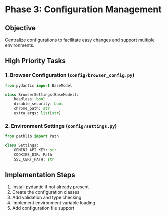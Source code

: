 # Phase 3: Configuration Management

## Objective

Centralize configurations to facilitate easy changes and support multiple environments.

## High Priority Tasks

### 1. Browser Configuration (`config/browser_config.py`)

```python
from pydantic import BaseModel

class BrowserSettings(BaseModel):
    headless: bool
    disable_security: bool
    chrome_path: str
    extra_args: list[str]
```

### 2. Environment Settings (`config/settings.py`)

```python
from pathlib import Path

class Settings:
    GEMINI_API_KEY: str
    COOKIES_DIR: Path
    SSL_CERT_PATH: str
```

## Implementation Steps

1. Install pydantic if not already present
2. Create the configuration classes
3. Add validation and type checking
4. Implement environment variable loading
5. Add configuration file support
